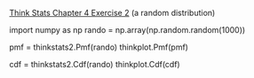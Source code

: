 [Think Stats Chapter 4 Exercise 2](http://greenteapress.com/thinkstats2/html/thinkstats2005.html#toc41) 
(a random distribution)

import numpy as np
rando = np.array(np.random.random(1000))

pmf = thinkstats2.Pmf(rando)
thinkplot.Pmf(pmf)

cdf = thinkstats2.Cdf(rando)
thinkplot.Cdf(cdf)
